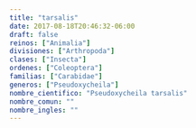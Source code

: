 ```yaml
---
title: "tarsalis"
date: 2017-08-18T20:46:32-06:00
draft: false
reinos: ["Animalia"]
divisiones: ["Arthropoda"]
clases: ["Insecta"]
ordenes: ["Coleoptera"]
familias: ["Carabidae"]
generos: ["Pseudoxycheila"]
nombre_cientifico: "Pseudoxycheila tarsalis"
nombre_comun: ""
nombre_ingles: ""
---
```

